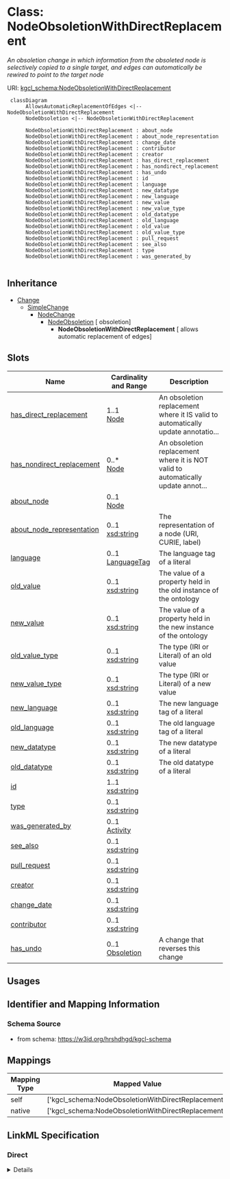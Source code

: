 # Class: NodeObsoletionWithDirectReplacement
_An obsoletion change in which information from the obsoleted node is selectively copied to a single target, and edges can automatically be rewired to point to the target node_





URI: [kgcl_schema:NodeObsoletionWithDirectReplacement](https://w3id.org/kgcl-schema/NodeObsoletionWithDirectReplacement)




```mermaid
 classDiagram
      AllowsAutomaticReplacementOfEdges <|-- NodeObsoletionWithDirectReplacement
      NodeObsoletion <|-- NodeObsoletionWithDirectReplacement
      
      NodeObsoletionWithDirectReplacement : about_node
      NodeObsoletionWithDirectReplacement : about_node_representation
      NodeObsoletionWithDirectReplacement : change_date
      NodeObsoletionWithDirectReplacement : contributor
      NodeObsoletionWithDirectReplacement : creator
      NodeObsoletionWithDirectReplacement : has_direct_replacement
      NodeObsoletionWithDirectReplacement : has_nondirect_replacement
      NodeObsoletionWithDirectReplacement : has_undo
      NodeObsoletionWithDirectReplacement : id
      NodeObsoletionWithDirectReplacement : language
      NodeObsoletionWithDirectReplacement : new_datatype
      NodeObsoletionWithDirectReplacement : new_language
      NodeObsoletionWithDirectReplacement : new_value
      NodeObsoletionWithDirectReplacement : new_value_type
      NodeObsoletionWithDirectReplacement : old_datatype
      NodeObsoletionWithDirectReplacement : old_language
      NodeObsoletionWithDirectReplacement : old_value
      NodeObsoletionWithDirectReplacement : old_value_type
      NodeObsoletionWithDirectReplacement : pull_request
      NodeObsoletionWithDirectReplacement : see_also
      NodeObsoletionWithDirectReplacement : type
      NodeObsoletionWithDirectReplacement : was_generated_by
      

```





## Inheritance
* [Change](Change.md)
    * [SimpleChange](SimpleChange.md)
        * [NodeChange](NodeChange.md)
            * [NodeObsoletion](NodeObsoletion.md) [ obsoletion]
                * **NodeObsoletionWithDirectReplacement** [ allows automatic replacement of edges]



## Slots

| Name | Cardinality and Range  | Description  |
| ---  | ---  | --- |
| [has_direct_replacement](has_direct_replacement.md) | 1..1 <br/> [Node](Node.md)  | An obsoletion replacement where it IS valid to automatically update annotatio...  |
| [has_nondirect_replacement](has_nondirect_replacement.md) | 0..* <br/> [Node](Node.md)  | An obsoletion replacement where it is NOT valid to automatically update annot...  |
| [about_node](about_node.md) | 0..1 <br/> [Node](Node.md)  |   |
| [about_node_representation](about_node_representation.md) | 0..1 <br/> [xsd:string](xsd:string)  | The representation of a node (URI, CURIE, label)   |
| [language](language.md) | 0..1 <br/> [LanguageTag](LanguageTag.md)  | The language tag of a literal  |
| [old_value](old_value.md) | 0..1 <br/> [xsd:string](xsd:string)  | The value of a property held in the old instance of the ontology  |
| [new_value](new_value.md) | 0..1 <br/> [xsd:string](xsd:string)  | The value of a property held in the new instance of the ontology  |
| [old_value_type](old_value_type.md) | 0..1 <br/> [xsd:string](xsd:string)  | The type (IRI or Literal) of an old value  |
| [new_value_type](new_value_type.md) | 0..1 <br/> [xsd:string](xsd:string)  | The type (IRI or Literal) of a new value  |
| [new_language](new_language.md) | 0..1 <br/> [xsd:string](xsd:string)  | The new language tag of a literal  |
| [old_language](old_language.md) | 0..1 <br/> [xsd:string](xsd:string)  | The old language tag of a literal  |
| [new_datatype](new_datatype.md) | 0..1 <br/> [xsd:string](xsd:string)  | The new datatype of a literal  |
| [old_datatype](old_datatype.md) | 0..1 <br/> [xsd:string](xsd:string)  | The old datatype of a literal  |
| [id](id.md) | 1..1 <br/> [xsd:string](xsd:string)  |   |
| [type](type.md) | 0..1 <br/> [xsd:string](xsd:string)  |   |
| [was_generated_by](was_generated_by.md) | 0..1 <br/> [Activity](Activity.md)  |   |
| [see_also](see_also.md) | 0..1 <br/> [xsd:string](xsd:string)  |   |
| [pull_request](pull_request.md) | 0..1 <br/> [xsd:string](xsd:string)  |   |
| [creator](creator.md) | 0..1 <br/> [xsd:string](xsd:string)  |   |
| [change_date](change_date.md) | 0..1 <br/> [xsd:string](xsd:string)  |   |
| [contributor](contributor.md) | 0..1 <br/> [xsd:string](xsd:string)  |   |
| [has_undo](has_undo.md) | 0..1 <br/> [Obsoletion](Obsoletion.md)  | A change that reverses this change  |


## Usages



## Identifier and Mapping Information







### Schema Source


* from schema: https://w3id.org/hrshdhgd/kgcl-schema







## Mappings

| Mapping Type | Mapped Value |
| ---  | ---  |
| self | ['kgcl_schema:NodeObsoletionWithDirectReplacement'] |
| native | ['kgcl_schema:NodeObsoletionWithDirectReplacement'] |


## LinkML Specification

<!-- TODO: investigate https://stackoverflow.com/questions/37606292/how-to-create-tabbed-code-blocks-in-mkdocs-or-sphinx -->

### Direct

<details>
```yaml
name: node obsoletion with direct replacement
description: An obsoletion change in which information from the obsoleted node is
  selectively copied to a single target, and edges can automatically be rewired to
  point to the target node
from_schema: https://w3id.org/hrshdhgd/kgcl-schema
see_also:
- http://wiki.geneontology.org/index.php/Merging_Ontology_Terms
- http://wiki.geneontology.org/index.php/Principles_for_merging_terms
rank: 1000
is_a: node obsoletion
mixins:
- allows automatic replacement of edges
slot_usage:
  has direct replacement:
    name: has direct replacement
    domain_of:
    - node obsoletion
    - node obsoletion
    required: true
  change description:
    name: change description
    string_serialization: obsoleting {about node} and replacing with {has direct replacement}

```
</details>

### Induced

<details>
```yaml
name: node obsoletion with direct replacement
description: An obsoletion change in which information from the obsoleted node is
  selectively copied to a single target, and edges can automatically be rewired to
  point to the target node
from_schema: https://w3id.org/hrshdhgd/kgcl-schema
see_also:
- http://wiki.geneontology.org/index.php/Merging_Ontology_Terms
- http://wiki.geneontology.org/index.php/Principles_for_merging_terms
rank: 1000
is_a: node obsoletion
mixins:
- allows automatic replacement of edges
slot_usage:
  has direct replacement:
    name: has direct replacement
    domain_of:
    - node obsoletion
    - node obsoletion
    required: true
  change description:
    name: change description
    string_serialization: obsoleting {about node} and replacing with {has direct replacement}
attributes:
  has direct replacement:
    name: has direct replacement
    description: An obsoletion replacement where it IS valid to automatically update
      annotations/edges pointing at the node with its direct replacement
    from_schema: https://w3id.org/hrshdhgd/kgcl-schema
    rank: 1000
    multivalued: false
    alias: has_direct_replacement
    owner: node obsoletion with direct replacement
    domain_of:
    - node obsoletion
    - node obsoletion
    range: node
    required: true
  has nondirect replacement:
    name: has nondirect replacement
    description: An obsoletion replacement where it is NOT valid to automatically
      update annotations/edges pointing at the node with its direct replacement
    comments:
    - if a node obsoletion C, C about N1, and C has direct replacement N2, and there
      exists an edge with an edge property referencing N1, it is possible to replace
      with N2
    - if a node obsoletion C C about N1, and Chas direct replacement N2, then N1 oio:consider
      N2
    from_schema: https://w3id.org/hrshdhgd/kgcl-schema
    close_mappings:
    - oio:consider
    rank: 1000
    multivalued: true
    alias: has_nondirect_replacement
    owner: node obsoletion with direct replacement
    domain_of:
    - node obsoletion
    range: node
  about node:
    name: about node
    from_schema: https://w3id.org/hrshdhgd/kgcl-schema
    rank: 1000
    is_a: about
    multivalued: false
    alias: about_node
    owner: node obsoletion with direct replacement
    domain_of:
    - node change
    range: node
  about node representation:
    name: about node representation
    description: 'The representation of a node (URI, CURIE, label) '
    deprecated: no longer required
    from_schema: https://w3id.org/hrshdhgd/kgcl-schema
    rank: 1000
    alias: about_node_representation
    owner: node obsoletion with direct replacement
    domain_of:
    - node change
    range: string
  language:
    name: language
    description: The language tag of a literal
    from_schema: https://w3id.org/hrshdhgd/kgcl-schema
    rank: 1000
    alias: language
    owner: node obsoletion with direct replacement
    domain_of:
    - edge change
    - node change
    - new synonym
    - node creation
    range: language tag
  old value:
    name: old value
    description: The value of a property held in the old instance of the ontology
    from_schema: https://w3id.org/hrshdhgd/kgcl-schema
    rank: 1000
    alias: old_value
    owner: node obsoletion with direct replacement
    domain_of:
    - simple change
    - node rename
    - set language for name
    - remove synonym
    - synonym replacement
    - synonym predicate change
    - remove text definition
    - text definition replacement
    range: string
  new value:
    name: new value
    description: The value of a property held in the new instance of the ontology
    from_schema: https://w3id.org/hrshdhgd/kgcl-schema
    rank: 1000
    alias: new_value
    owner: node obsoletion with direct replacement
    domain_of:
    - simple change
    - node rename
    - set language for name
    - new synonym
    - synonym replacement
    - synonym predicate change
    - new text definition
    - text definition replacement
    range: string
  old value type:
    name: old value type
    description: The type (IRI or Literal) of an old value
    deprecated: no longer required
    from_schema: https://w3id.org/hrshdhgd/kgcl-schema
    rank: 1000
    alias: old_value_type
    owner: node obsoletion with direct replacement
    domain_of:
    - simple change
    range: string
  new value type:
    name: new value type
    description: The type (IRI or Literal) of a new value
    deprecated: no longer required
    from_schema: https://w3id.org/hrshdhgd/kgcl-schema
    rank: 1000
    alias: new_value_type
    owner: node obsoletion with direct replacement
    domain_of:
    - simple change
    range: string
  new language:
    name: new language
    description: The new language tag of a literal
    from_schema: https://w3id.org/hrshdhgd/kgcl-schema
    rank: 1000
    alias: new_language
    owner: node obsoletion with direct replacement
    domain_of:
    - simple change
    - node rename
    range: string
  old language:
    name: old language
    description: The old language tag of a literal
    from_schema: https://w3id.org/hrshdhgd/kgcl-schema
    rank: 1000
    alias: old_language
    owner: node obsoletion with direct replacement
    domain_of:
    - simple change
    - node rename
    range: string
  new datatype:
    name: new datatype
    description: The new datatype of a literal
    from_schema: https://w3id.org/hrshdhgd/kgcl-schema
    rank: 1000
    alias: new_datatype
    owner: node obsoletion with direct replacement
    domain_of:
    - simple change
    range: string
  old datatype:
    name: old datatype
    description: The old datatype of a literal
    from_schema: https://w3id.org/hrshdhgd/kgcl-schema
    rank: 1000
    alias: old_datatype
    owner: node obsoletion with direct replacement
    domain_of:
    - simple change
    range: string
  id:
    name: id
    from_schema: https://w3id.org/kgcl_schema/basics
    rank: 1000
    identifier: true
    alias: id
    owner: node obsoletion with direct replacement
    domain_of:
    - change
    - activity
    - agent
    - node
    range: string
  type:
    name: type
    from_schema: https://w3id.org/hrshdhgd/kgcl-schema
    rank: 1000
    slot_uri: rdf:type
    designates_type: true
    alias: type
    owner: node obsoletion with direct replacement
    domain_of:
    - change
    range: string
  was generated by:
    name: was generated by
    from_schema: https://w3id.org/kgcl_schema/prov
    rank: 1000
    slot_uri: prov:wasGeneratedBy
    alias: was_generated_by
    owner: node obsoletion with direct replacement
    domain_of:
    - change
    range: activity
  see also:
    name: see also
    from_schema: https://w3id.org/hrshdhgd/kgcl-schema
    rank: 1000
    slot_uri: rdfs:seeAlso
    alias: see_also
    owner: node obsoletion with direct replacement
    domain_of:
    - change
    range: string
  pull request:
    name: pull request
    from_schema: https://w3id.org/hrshdhgd/kgcl-schema
    rank: 1000
    alias: pull_request
    owner: node obsoletion with direct replacement
    domain_of:
    - change
    range: string
  creator:
    name: creator
    from_schema: https://w3id.org/hrshdhgd/kgcl-schema
    rank: 1000
    slot_uri: dcterms:creator
    alias: creator
    owner: node obsoletion with direct replacement
    domain_of:
    - change
    range: string
  change date:
    name: change date
    from_schema: https://w3id.org/hrshdhgd/kgcl-schema
    rank: 1000
    slot_uri: dcterms:date
    alias: change_date
    owner: node obsoletion with direct replacement
    domain_of:
    - change
    range: string
  contributor:
    name: contributor
    from_schema: https://w3id.org/hrshdhgd/kgcl-schema
    rank: 1000
    slot_uri: dcterms:creator
    alias: contributor
    owner: node obsoletion with direct replacement
    domain_of:
    - change
    range: string
  has undo:
    name: has undo
    description: A change that reverses this change
    from_schema: https://w3id.org/hrshdhgd/kgcl-schema
    rank: 1000
    domain: change
    multivalued: false
    alias: has_undo
    owner: node obsoletion with direct replacement
    domain_of:
    - change
    range: obsoletion

```
</details>